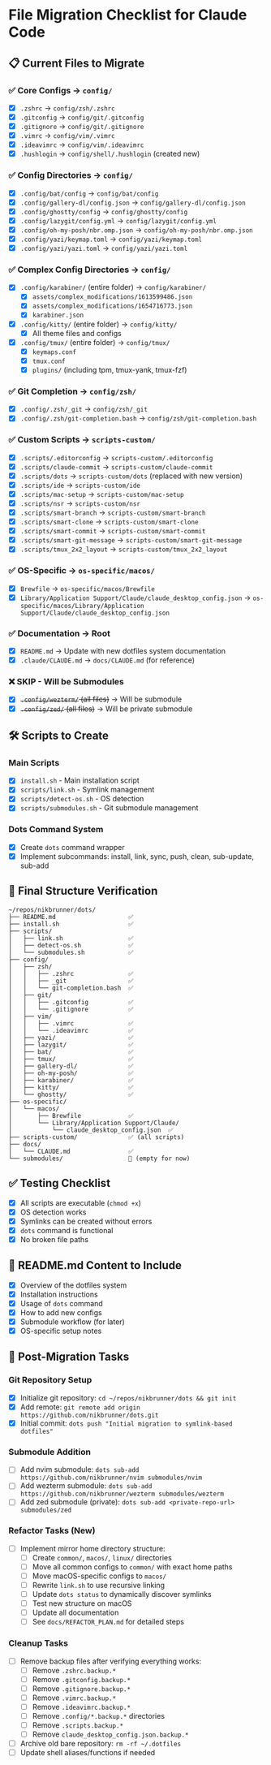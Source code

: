 # File Migration Checklist for Claude Code

## 📋 Current Files to Migrate

### ✅ Core Configs → `config/`
- [x] `.zshrc` → `config/zsh/.zshrc`
- [x] `.gitconfig` → `config/git/.gitconfig`
- [x] `.gitignore` → `config/git/.gitignore`
- [x] `.vimrc` → `config/vim/.vimrc`
- [x] `.ideavimrc` → `config/vim/.ideavimrc`
- [x] `.hushlogin` → `config/shell/.hushlogin` (created new)

### ✅ Config Directories → `config/`
- [x] `.config/bat/config` → `config/bat/config`
- [x] `.config/gallery-dl/config.json` → `config/gallery-dl/config.json`
- [x] `.config/ghostty/config` → `config/ghostty/config`
- [x] `.config/lazygit/config.yml` → `config/lazygit/config.yml`
- [x] `.config/oh-my-posh/nbr.omp.json` → `config/oh-my-posh/nbr.omp.json`
- [x] `.config/yazi/keymap.toml` → `config/yazi/keymap.toml`
- [x] `.config/yazi/yazi.toml` → `config/yazi/yazi.toml`

### ✅ Complex Config Directories → `config/`
- [x] `.config/karabiner/` (entire folder) → `config/karabiner/`
  - [x] `assets/complex_modifications/1613599486.json`
  - [x] `assets/complex_modifications/1654716773.json`
  - [x] `karabiner.json`
- [x] `.config/kitty/` (entire folder) → `config/kitty/`
  - [x] All theme files and configs
- [x] `.config/tmux/` (entire folder) → `config/tmux/`
  - [x] `keymaps.conf`
  - [x] `tmux.conf`
  - [x] `plugins/` (including tpm, tmux-yank, tmux-fzf)

### ✅ Git Completion → `config/zsh/`
- [x] `.config/.zsh/_git` → `config/zsh/_git`
- [x] `.config/.zsh/git-completion.bash` → `config/zsh/git-completion.bash`

### ✅ Custom Scripts → `scripts-custom/`
- [x] `.scripts/.editorconfig` → `scripts-custom/.editorconfig`
- [x] `.scripts/claude-commit` → `scripts-custom/claude-commit`
- [x] `.scripts/dots` → `scripts-custom/dots` (replaced with new version)
- [x] `.scripts/ide` → `scripts-custom/ide`
- [x] `.scripts/mac-setup` → `scripts-custom/mac-setup`
- [x] `.scripts/nsr` → `scripts-custom/nsr`
- [x] `.scripts/smart-branch` → `scripts-custom/smart-branch`
- [x] `.scripts/smart-clone` → `scripts-custom/smart-clone`
- [x] `.scripts/smart-commit` → `scripts-custom/smart-commit`
- [x] `.scripts/smart-git-message` → `scripts-custom/smart-git-message`
- [x] `.scripts/tmux_2x2_layout` → `scripts-custom/tmux_2x2_layout`

### ✅ OS-Specific → `os-specific/macos/`
- [x] `Brewfile` → `os-specific/macos/Brewfile`
- [x] `Library/Application Support/Claude/claude_desktop_config.json` → `os-specific/macos/Library/Application Support/Claude/claude_desktop_config.json`

### ✅ Documentation → Root
- [x] `README.md` → Update with new dotfiles system documentation
- [x] `.claude/CLAUDE.md` → `docs/CLAUDE.md` (for reference)

### ❌ SKIP - Will be Submodules
- [x] ~~`.config/wezterm/` (all files)~~ → Will be submodule
- [x] ~~`.config/zed/` (all files)~~ → Will be private submodule

## 🛠 Scripts to Create

### Main Scripts
- [x] `install.sh` - Main installation script
- [x] `scripts/link.sh` - Symlink management
- [x] `scripts/detect-os.sh` - OS detection
- [x] `scripts/submodules.sh` - Git submodule management

### Dots Command System
- [x] Create `dots` command wrapper
- [x] Implement subcommands: install, link, sync, push, clean, sub-update, sub-add

## 📁 Final Structure Verification

```
~/repos/nikbrunner/dots/
├── README.md                    ✅
├── install.sh                   ✅
├── scripts/
│   ├── link.sh                  ✅
│   ├── detect-os.sh             ✅
│   └── submodules.sh            ✅
├── config/
│   ├── zsh/
│   │   ├── .zshrc               ✅
│   │   ├── _git                 ✅
│   │   └── git-completion.bash  ✅
│   ├── git/
│   │   ├── .gitconfig           ✅
│   │   └── .gitignore           ✅
│   ├── vim/
│   │   ├── .vimrc               ✅
│   │   └── .ideavimrc           ✅
│   ├── yazi/                    ✅
│   ├── lazygit/                 ✅
│   ├── bat/                     ✅
│   ├── tmux/                    ✅
│   ├── gallery-dl/              ✅
│   ├── oh-my-posh/              ✅
│   ├── karabiner/               ✅
│   ├── kitty/                   ✅
│   └── ghostty/                 ✅
├── os-specific/
│   └── macos/
│       ├── Brewfile             ✅
│       └── Library/Application Support/Claude/
│           └── claude_desktop_config.json  ✅
├── scripts-custom/              ✅ (all scripts)
├── docs/
│   └── CLAUDE.md                ✅
└── submodules/                  📁 (empty for now)
```

## ✅ Testing Checklist

- [x] All scripts are executable (`chmod +x`)
- [x] OS detection works
- [x] Symlinks can be created without errors
- [x] `dots` command is functional
- [x] No broken file paths

## 📝 README.md Content to Include

- [x] Overview of the dotfiles system
- [x] Installation instructions
- [x] Usage of `dots` command
- [x] How to add new configs
- [x] Submodule workflow (for later)
- [x] OS-specific setup notes

## 🔄 Post-Migration Tasks

### Git Repository Setup
- [x] Initialize git repository: `cd ~/repos/nikbrunner/dots && git init`
- [x] Add remote: `git remote add origin https://github.com/nikbrunner/dots.git`
- [x] Initial commit: `dots push "Initial migration to symlink-based dotfiles"`

### Submodule Addition
- [ ] Add nvim submodule: `dots sub-add https://github.com/nikbrunner/nvim submodules/nvim`
- [ ] Add wezterm submodule: `dots sub-add https://github.com/nikbrunner/wezterm submodules/wezterm`
- [ ] Add zed submodule (private): `dots sub-add <private-repo-url> submodules/zed`

### Refactor Tasks (New)
- [ ] Implement mirror home directory structure:
  - [ ] Create `common/`, `macos/`, `linux/` directories
  - [ ] Move all common configs to `common/` with exact home paths
  - [ ] Move macOS-specific configs to `macos/`
  - [ ] Rewrite `link.sh` to use recursive linking
  - [ ] Update `dots status` to dynamically discover symlinks
  - [ ] Test new structure on macOS
  - [ ] Update all documentation
  - [ ] See `docs/REFACTOR_PLAN.md` for detailed steps

### Cleanup Tasks
- [ ] Remove backup files after verifying everything works:
  - [ ] Remove `.zshrc.backup.*`
  - [ ] Remove `.gitconfig.backup.*`
  - [ ] Remove `.gitignore.backup.*`
  - [ ] Remove `.vimrc.backup.*`
  - [ ] Remove `.ideavimrc.backup.*`
  - [ ] Remove `.config/*.backup.*` directories
  - [ ] Remove `.scripts.backup.*`
  - [ ] Remove `claude_desktop_config.json.backup.*`
- [ ] Archive old bare repository: `rm -rf ~/.dotfiles`
- [ ] Update shell aliases/functions if needed
